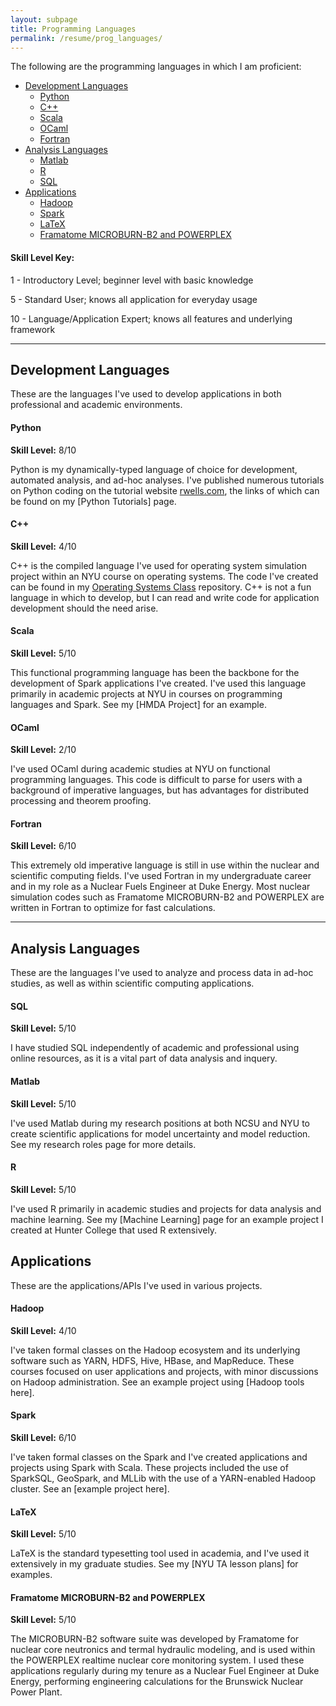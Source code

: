 ```yaml
---
layout: subpage
title: Programming Languages
permalink: /resume/prog_languages/
---
```


The following are the programming languages in which I am proficient:

* [Development Languages](#development_languages)
	* [Python](#python)
	* [C++](#C++)
	* [Scala](#scala)
	* [OCaml](#ocaml)
	* [Fortran](#fortran)
* [Analysis Languages](#analysis_languages)
	* [Matlab](#matlab)
	* [R](#r)
	* [SQL](#sql)
* [Applications](#applications)
	* [Hadoop](#hadoop)
	* [Spark](#spark)
	* [LaTeX](#latex)
	* [Framatome MICROBURN-B2 and POWERPLEX](#mb2)
	
#### Skill Level Key:
1 - Introductory Level; beginner level with basic knowledge

5 - Standard User; knows all application for everyday usage

10 - Language/Application Expert; knows all features and underlying framework

***

## Development Languages <a name="development_languages"></a>
These are the languages I've used to develop applications in both professional and academic environments.


#### Python <a name="python"></a>
**Skill Level:** 8/10

Python is my dynamically-typed language of choice for development, automated analysis, and ad-hoc analyses. 
I've published numerous tutorials on Python coding on the tutorial website [rwells.com]( https://wellsr.com/python ), the links of which can be found on my [Python Tutorials] page.


#### C++ <a name="C++"></a>
**Skill Level:** 4/10

C++ is the compiled language I've used for operating system simulation project within an NYU course on operating systems. The code I've created can be found in my [Operating Systems Class]() repository.
C++ is not a fun language in which to develop, but I can read and write code for application development should the need arise.


#### Scala <a name="scala"></a>
**Skill Level:** 5/10

This functional programming language has been the backbone for the development of Spark applications I've created. I've used this language primarily in academic projects at NYU in courses on programming languages and Spark. See my [HMDA Project] for an example.


#### OCaml <a name="ocaml"></a>
**Skill Level:** 2/10

I've used OCaml during academic studies at NYU on functional programming languages. This code is difficult to parse for users with a background of imperative languages, but has advantages for distributed processing and theorem proofing.


#### Fortran <a name="fortran"></a>
**Skill Level:** 6/10

This extremely old imperative language is still in use within the nuclear and scientific computing fields. I've used Fortran in my undergraduate career and in my role as a Nuclear Fuels Engineer at Duke Energy. Most nuclear simulation codes such as Framatome MICROBURN-B2 and POWERPLEX are written in Fortran to optimize for fast calculations.

***

## Analysis Languages <a name="analysis_languages"></a>
These are the languages I've used to analyze and process data in ad-hoc studies, as well as within scientific computing applications.


#### SQL <a name="sql"></a>
**Skill Level:** 5/10

I have studied SQL independently of academic and professional using online resources, as it is a vital part of data analysis and inquery.


#### Matlab <a name="matlab"></a>
**Skill Level:** 5/10

I've used Matlab during my research positions at both NCSU and NYU to create scientific applications for model uncertainty and model reduction. See my research roles page for more details.


#### R <a name="r"></a>
**Skill Level:** 5/10

I've used R primarily in academic studies and projects for data analysis and machine learning. See my [Machine Learning] page for an example project I created at Hunter College that used R extensively.


## Applications <a name="applications"></a>
These are the applications/APIs I've used in various projects. 


#### Hadoop <a name="hadoop"></a>
**Skill Level:** 4/10

I've taken formal classes on the Hadoop ecosystem and its underlying software such as YARN, HDFS, Hive, HBase, and MapReduce. These courses focused on user applications and projects, with minor discussions on Hadoop administration. See an example project using [Hadoop tools here]. 


#### Spark <a name="spark"></a>
**Skill Level:** 6/10

I've taken formal classes on the Spark and I've created applications and projects using Spark with Scala. These projects included the use of SparkSQL, GeoSpark, and MLLib with the use of a YARN-enabled Hadoop cluster. See an [example project here]. 


#### LaTeX <a name="latex"></a>
**Skill Level:** 5/10

LaTeX is the standard typesetting tool used in academia, and I've used it extensively in my graduate studies. See my [NYU TA lesson plans] for examples.


#### Framatome MICROBURN-B2 and POWERPLEX <a name="mb2"></a>
**Skill Level:** 5/10

The MICROBURN-B2 software suite was developed by Framatome for nuclear core neutronics and termal hydraulic modeling, and is used within the POWERPLEX realtime nuclear core monitoring system. I used these applications regularly during my tenure as a Nuclear Fuel Engineer at Duke Energy, performing engineering calculations for the Brunswick Nuclear Power Plant.
 

